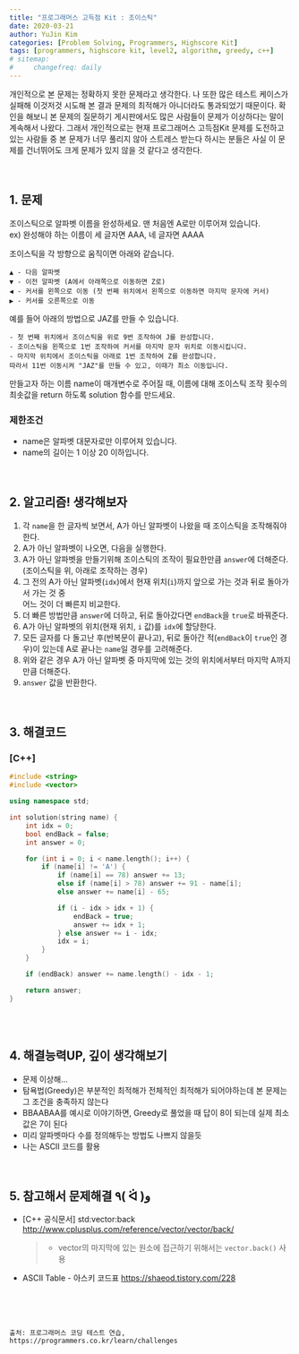 ```yaml
---
title: "프로그래머스 고득점 Kit : 조이스틱"
date: 2020-03-21
author: YuJin Kim
categories: [Problem Solving, Programmers, Highscore Kit]
tags: [programmers, highscore kit, level2, algorithm, greedy, c++]
# sitemap:
#     changefreq: daily
---
```


개인적으로 본 문제는 정확하지 못한 문제라고 생각한다. 나 또한 많은 테스트 케이스가 실패해 이것저것 시도해 본 결과 문제의 최적해가 아니더라도 통과되었기 때문이다. 확인을 해보니 본 문제의 질문하기 게시판에서도 많은 사람들이 문제가 이상하다는 말이 계속해서 나왔다. 그래서 개인적으로는 현재 프로그래머스 고득점Kit 문제를 도전하고 있는 사람들 중 본 문제가 너무 풀리지 않아 스트레스 받는다 하시는 분들은 사실 이 문제를 건너뛰어도 크게 문제가 있지 않을 것 같다고 생각한다.  
<br/>
<br/>

## 1. 문제

조이스틱으로 알파벳 이름을 완성하세요. 맨 처음엔 A로만 이루어져 있습니다.  
ex) 완성해야 하는 이름이 세 글자면 AAA, 네 글자면 AAAA

조이스틱을 각 방향으로 움직이면 아래와 같습니다.

```
▲ - 다음 알파벳
▼ - 이전 알파벳 (A에서 아래쪽으로 이동하면 Z로)
◀ - 커서를 왼쪽으로 이동 (첫 번째 위치에서 왼쪽으로 이동하면 마지막 문자에 커서)
▶ - 커서를 오른쪽으로 이동
```

예를 들어 아래의 방법으로 JAZ를 만들 수 있습니다.

```
- 첫 번째 위치에서 조이스틱을 위로 9번 조작하여 J를 완성합니다.
- 조이스틱을 왼쪽으로 1번 조작하여 커서를 마지막 문자 위치로 이동시킵니다.
- 마지막 위치에서 조이스틱을 아래로 1번 조작하여 Z를 완성합니다.
따라서 11번 이동시켜 "JAZ"를 만들 수 있고, 이때가 최소 이동입니다.
```

만들고자 하는 이름 name이 매개변수로 주어질 때, 이름에 대해 조이스틱 조작 횟수의 최솟값을 return 하도록 solution 함수를 만드세요.

### 제한조건

- name은 알파벳 대문자로만 이루어져 있습니다.
- name의 길이는 1 이상 20 이하입니다.
  <br/><br/><br/>

## 2. 알고리즘! 생각해보자

1. 각 `name`을 한 글자씩 보면서, A가 아닌 알파벳이 나왔을 때 조이스틱을 조작해줘야 한다.
2. A가 아닌 알파벳이 나오면, 다음을 실행한다.
3. A가 아닌 알파벳을 만들기위해 조이스틱의 조작이 필요한만큼 `answer`에 더해준다.  
   (조이스틱을 위, 아래로 조작하는 경우)
4. 그 전의 A가 아닌 알파벳(`idx`)에서 현재 위치(`i`)까지 앞으로 가는 것과 뒤로 돌아가서 가는 것 중  
   어느 것이 더 빠른지 비교한다.
5. 더 빠른 방법만큼 `answer`에 더하고, 뒤로 돌아갔다면 `endBack`을 `true`로 바꿔준다.
6. A가 아닌 알파벳의 위치(현재 위치, `i` 값)를 `idx`에 할당한다.
7. 모든 글자를 다 돌고난 후(반복문이 끝나고), 뒤로 돌아간 적(`endBack`이 `true`인 경우)이 있는데 A로 끝나는 `name`일 경우를 고려해준다.
8. 위와 같은 경우 A가 아닌 알파벳 중 마지막에 있는 것의 위치에서부터 마지막 A까지만큼 더해준다.
9. `answer` 값을 반환한다.  
   <br/><br/>

## 3. 해결코드

### [C++]

```c++
#include <string>
#include <vector>

using namespace std;

int solution(string name) {
    int idx = 0;
    bool endBack = false;
    int answer = 0;

    for (int i = 0; i < name.length(); i++) {
        if (name[i] != 'A') {
            if (name[i] == 78) answer += 13;
            else if (name[i] > 78) answer += 91 - name[i];
            else answer += name[i] - 65;

            if (i - idx > idx + 1) {
                endBack = true;
                answer += idx + 1;
            } else answer += i - idx;
            idx = i;
        }
    }

    if (endBack) answer += name.length() - idx - 1;

    return answer;
}
```

<br/><br/>

## 4. 해결능력UP, 깊이 생각해보기

- 문제 이상해...
- 탐욕법(Greedy)은 부분적인 최적해가 전체적인 최적해가 되어야하는데 본 문제는 그 조건을 충족하지 않는다
- BBAABAA를 예시로 이야기하면, Greedy로 풀었을 때 답이 8이 되는데 실제 최소 값은 7이 된다
- 미리 알파벳마다 수를 정의해두는 방법도 나쁘지 않을듯
- 나는 ASCII 코드를 활용
  <br/><br/><br/>

## 5. 참고해서 문제해결 ٩( ᐛ )و

- [C++ 공식문서] std:vector:back <http://www.cplusplus.com/reference/vector/vector/back/>
  > - vector의 마지막에 있는 원소에 접근하기 위해서는 `vector.back()` 사용
- ASCII Table - 아스키 코드표 <https://shaeod.tistory.com/228>

<br/><br/><br/>

```
출처: 프로그래머스 코딩 테스트 연습, https://programmers.co.kr/learn/challenges
```
